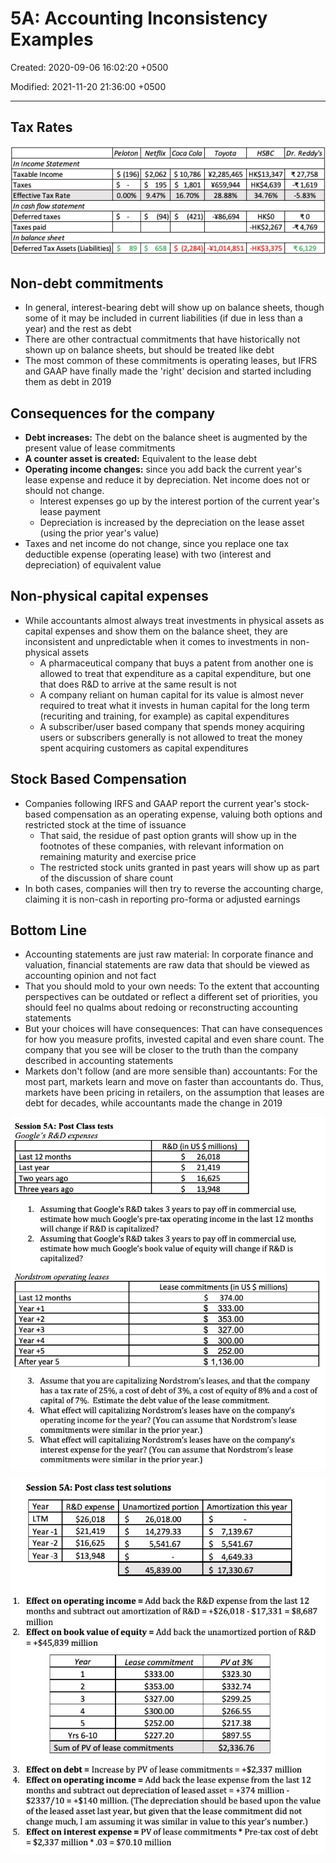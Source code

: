 # 5A: Accounting Inconsistency Examples

Created: 2020-09-06 16:02:20 +0500

Modified: 2021-11-20 21:36:00 +0500

---

## Tax Rates

![image](media/Accounting-for-Finance_5A--Accounting-Inconsistency-Examples-image1.jpg)

## Non-debt commitments
-   In general, interest-bearing debt will show up on balance sheets, though some of it may be included in current liabilities (if due in less than a year) and the rest as debt
-   There are other contractual commitments that have historically not shown up on balance sheets, but should be treated like debt
-   The most common of these commitments is operating leases, but IFRS and GAAP have finally made the 'right' decision and started including them as debt in 2019

## Consequences for the company
-   **Debt increases:** The debt on the balance sheet is augmented by the present value of lease commitments
-   **A counter asset is created:** Equivalent to the lease debt
-   **Operating income changes:** since you add back the current year's lease expense and reduce it by depreciation. Net income does not or should not change.
    -   Interest expenses go up by the interest portion of the current year's lease payment
    -   Depreciation is increased by the depreciation on the lease asset (using the prior year's value)
-   Taxes and net income do not change, since you replace one tax deductible expense (operating lease) with two (interest and depreciation) of equivalent value

## Non-physical capital expenses
-   While accountants almost always treat investments in physical assets as capital expenses and show them on the balance sheet, they are inconsistent and unpredictable when it comes to investments in non-physical assets
    -   A pharmaceutical company that buys a patent from another one is allowed to treat that expenditure as a capital expenditure, but one that does R&D to arrive at the same result is not
    -   A company reliant on human capital for its value is almost never required to treat what it invests in human capital for the long term (recuriting and training, for example) as capital expenditures
    -   A subscriber/user based company that spends money acquiring users or subscribers generally is not allowed to treat the money spent acquiring customers as capital expenditures

## Stock Based Compensation
-   Companies following IRFS and GAAP report the current year's stock-based compensation as an operating expense, valuing both options and restricted stock at the time of issuance
    -   That said, the residue of past option grants will show up in the footnotes of these companies, with relevant information on remaining maturity and exercise price
    -   The restricted stock units granted in past years will show up as part of the discussion of share count
-   In both cases, companies will then try to reverse the accounting charge, claiming it is non-cash in reporting pro-forma or adjusted earnings

## Bottom Line
-   Accounting statements are just raw material: In corporate finance and valuation, financial statements are raw data that should be viewed as accounting opinion and not fact
-   That you should mold to your own needs: To the extent that accounting perspectives can be outdated or reflect a different set of priorities, you should feel no qualms about redoing or reconstructing accounting statements
-   But your choices will have consequences: That can have consequences for how you measure profits, invested capital and even share count. The company that you see will be closer to the truth than the company described in accounting statements
-   Markets don't follow (and are more sensible than) accountants: For the most part, markets learn and move on faster than accountants do. Thus, markets have been pricing in retailers, on the assumption that leases are debt for decades, while accountants made the change in 2019

![image](media/Accounting-for-Finance_5A--Accounting-Inconsistency-Examples-image2.jpg)

![image](media/Accounting-for-Finance_5A--Accounting-Inconsistency-Examples-image3.jpg)

